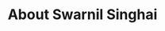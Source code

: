 ---
title: About Swarnil Singhai
description: "Learn more about Swarnil Singhai, a Salesforce CRM Analytics Developer and Content Creator passionate about data, tech, and sharing knowledge."
image: /assets/images/your-photo.jpg # Replace with your photo path for social sharing
layout : extra/about
permalink : /about/
---